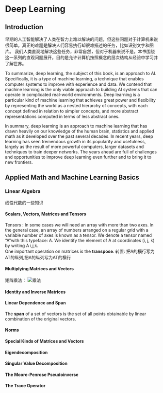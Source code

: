 # Deep Learning
## Introduction
早期的人工智能解决了人类在智力上难以解决的问题，但这些问题对于计算机来说很简单。真正的难题是解决人们容易执行却很难描述的任务，比如识别文字和图片。
我们人类直观地解决这些任务，非常自然，但对于机器来说不是。本书围绕这一系列的直观问题展开，目的是允许计算机按照概念的层次结构从经验中学习并了解世界。 
  
To summarize, deep learning, the subject of this book, is an approach to AI.   
Speciﬁcally, it is a type of machine learning, a technique that enables computer systems to improve with experience and data. We contend that machine learning is the only viable approach to building AI systems that can operate in complicated real-world environments. Deep learning is a particular kind of machine learning that achieves great power and ﬂexibility by representing the world as a nested hierarchy of concepts, with each concept deﬁned in relation to simpler concepts, and more abstract representations computed in terms of less abstract ones.  
  
In summary, deep learning is an approach to machine learning that has drawn heavily on our knowledge of the human brain, statistics and applied math as it
developed over the past several decades. In recent years, deep learning has seen tremendous growth in its popularity and usefulness, largely as the result of more powerful computers, larger datasets and techniques to train deeper networks. The years ahead are full of challenges and opportunities to improve deep learning even further and to bring it to new frontiers.
## Applied Math and Machine Learning Basics
### Linear Algebra
线性代数的一些知识  
#### Scalars, Vectors, Matrices and Tensors
Tensors : In some cases we will need an array with more than two axes. In the general case, an array of numbers arranged on a regular grid with a
variable number of axes is known as a tensor. We denote a tensor named “A”with this typeface: A. We identify the element of A at coordinates (i, j, k) by writing A i,j,k.  
One important operation on matrices is the **transpose**. 转置: 把A的横行写为AT的纵列,把A的纵列写为AT的横行  
#### Multiplying Matrices and Vectors
矩阵乘法： ![乘法](https://upload-images.jianshu.io/upload_images/13717038-1043e03126f1e708.png?imageMogr2/auto-orient/strip%7CimageView2/2/w/1240)
#### Identity and Inverse Matrices
#### Linear Dependence and Span
The **span** of a set of vectors is the set of all points obtainable by linear combination of the original vectors.
#### Norms
#### Special Kinds of Matrices and Vectors
#### Eigendecomposition
#### Singular Value Decomposition
#### The Moore-Penrose Pseudoinverse
#### The Trace Operator
